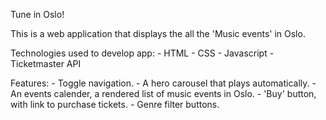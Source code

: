 Tune in Oslo!

This is a web application that displays the all the 'Music events' in Oslo. 

Technologies used to develop app:
	- HTML
	- CSS
	- Javascript
	- Ticketmaster API

Features:
	- Toggle navigation.
	- A hero carousel that plays automatically.
	- An events calender, a rendered list of music events in Oslo.
	- 'Buy' button, with link to purchase tickets.
	- Genre filter buttons. 

